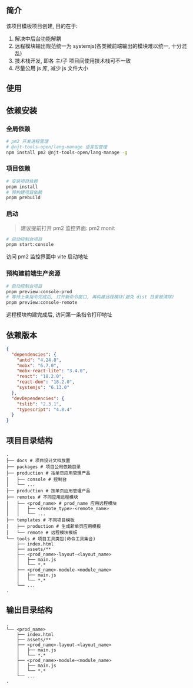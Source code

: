 ## 简介

该项目模板项目创建, 目的在于:

1. 解决中后台功能解耦
2. 远程模块输出规范统一为 systemjs(各类微前端输出的模块难以统一, 十分混乱)
3. 技术栈开发, 即各 主/子 项目间使用技术栈可不一致
4. 尽量公用 js 库, 减少 js 文件大小

## 使用

## 依赖安装

### 全局依赖

```sh
# pm2 开发进程管理
# @njt-tools-open/lang-manage 语言包管理
npm install pm2 @njt-tools-open/lang-manage -g
```

### 项目依赖

```sh
# 安装项目依赖
pnpm install
# 预构建项目依赖
pnpm prebuild
```

### 启动

> 建议提前打开 pm2 监控界面: pm2 monit

```sh
# 启动控制台项目
pnpm start:console
```

访问 pm2 监控界面中 vite 启动地址

### 预构建前端生产资源

```sh
# 启动控制台项目
pnpm preview:console-prod
# 等待上条指令完成后, 打开新命令窗口, 再构建远程模块(避免 dist 目录被清除)
pnpm preview:console-remote
```

远程模块构建完成后, 访问第一条指令打印地址

## 依赖版本

```json
{
  "dependencies": {
    "antd": "4.24.8",
    "mobx": "6.7.0",
    "mobx-react-lite": "3.4.0",
    "react": "18.2.0",
    "react-dom": "18.2.0",
    "systemjs": "6.13.0"
  },
  "devDependencies": {
    "tslib": "2.3.1",
    "typescript": "4.8.4"
  }
}
```

## 项目目录结构

```
.
├── docs # 项目设计文档放置
├── packages # 项目公用依赖目录
├── production # 按单页应用管理产品
│   ├── console # 控制台
│   └── ...
├── production # 按单页应用管理产品
├── remotes # 不同应用远程模块
│   ├── <prod_name> # prod_name 应用远程模块
│   │   ├── <remote_type>-<remote_name>
│   │   └── ...
├── templates # 不同项目模板
│   ├── production # 生成新单页应用模板
│   └── remote # 远程模块模板
└── tools # 项目工具类包(命令工具集合)
    ├── index.html
    ├── assets/**
    ├── <prod_name>-layout-<layout_name>
    │   ├── main.js
    │   └── *.*
    ├── <prod_name>-module-<module_name>
    │   ├── main.js
    │   └── *.*
    └── ...
.
```

## 输出目录结构

```
.
└── <prod_name>
    ├── index.html
    ├── assets/**
    ├── <prod_name>-layout-<layout_name>
    │   ├── main.js
    │   └── *.*
    ├── <prod_name>-module-<module_name>
    │   ├── main.js
    │   └── *.*
    └── ...
.
```

